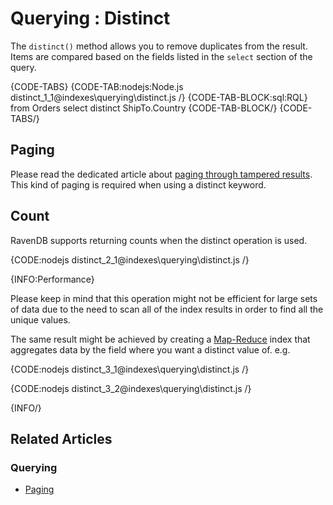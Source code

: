 ﻿# Querying : Distinct

The `distinct()` method allows you to remove duplicates from the result. Items are compared based on the fields listed in the `select` section of the query. 

{CODE-TABS}
{CODE-TAB:nodejs:Node.js distinct_1_1@indexes\querying\distinct.js /}
{CODE-TAB-BLOCK:sql:RQL}
from Orders 
select distinct ShipTo.Country 
{CODE-TAB-BLOCK/}
{CODE-TABS/}

## Paging 

Please read the dedicated article about [paging through tampered results](../../indexes/querying/paging#paging-through-tampered-results). This kind of paging is required when using a distinct keyword.

## Count

RavenDB supports returning counts when the distinct operation is used.

{CODE:nodejs distinct_2_1@indexes\querying\distinct.js /}

{INFO:Performance}

Please keep in mind that this operation might not be efficient for large sets of data due to the need to scan all of the index results in order to find all the unique values.

The same result might be achieved by creating a [Map-Reduce](../../indexes/map-reduce-indexes) index that aggregates data by the field where you want a distinct value of. e.g.

{CODE:nodejs distinct_3_1@indexes\querying\distinct.js /}

{CODE:nodejs distinct_3_2@indexes\querying\distinct.js /}

{INFO/}

## Related Articles

### Querying

- [Paging](../../indexes/querying/paging)
